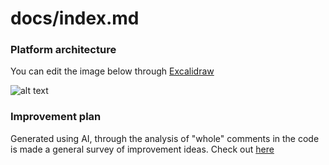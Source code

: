 # docs/index.md

### Platform architecture

You can edit the image below through [Excalidraw](architecture-diagram.excalidraw)

![alt text](architecture-diagram.svg)

### Improvement plan

Generated using AI, through the analysis of "whole" comments in the code is made a general survey of improvement ideas. Check out [here](./ia-plan.md)
